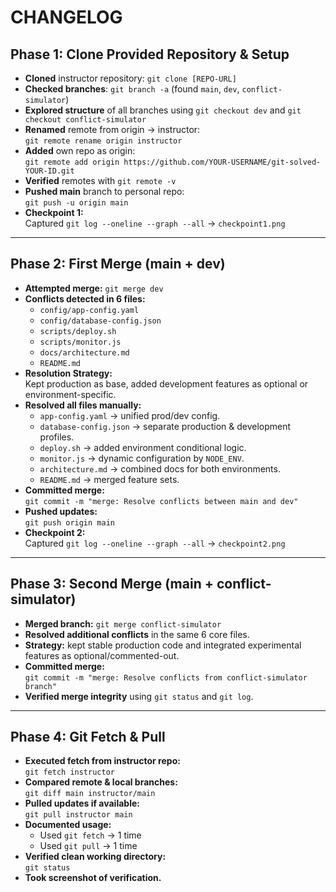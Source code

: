 # CHANGELOG

## Phase 1: Clone Provided Repository & Setup
- **Cloned** instructor repository: `git clone [REPO-URL]`
- **Checked branches**: `git branch -a` (found `main`, `dev`, `conflict-simulator`)
- **Explored structure** of all branches using `git checkout dev` and `git checkout conflict-simulator`
- **Renamed** remote from origin → instructor:  
  `git remote rename origin instructor`
- **Added** own repo as origin:  
  `git remote add origin https://github.com/YOUR-USERNAME/git-solved-YOUR-ID.git`
- **Verified** remotes with `git remote -v`
- **Pushed main** branch to personal repo:  
  `git push -u origin main`
- **Checkpoint 1:**  
  Captured `git log --oneline --graph --all` → `checkpoint1.png`

---

## Phase 2: First Merge (main + dev)
- **Attempted merge:** `git merge dev`
- **Conflicts detected in 6 files:**
  - `config/app-config.yaml`
  - `config/database-config.json`
  - `scripts/deploy.sh`
  - `scripts/monitor.js`
  - `docs/architecture.md`
  - `README.md`
- **Resolution Strategy:**  
  Kept production as base, added development features as optional or environment-specific.
- **Resolved all files manually:**
  - `app-config.yaml` → unified prod/dev config.
  - `database-config.json` → separate production & development profiles.
  - `deploy.sh` → added environment conditional logic.
  - `monitor.js` → dynamic configuration by `NODE_ENV`.
  - `architecture.md` → combined docs for both environments.
  - `README.md` → merged feature sets.
- **Committed merge:**  
  `git commit -m "merge: Resolve conflicts between main and dev"`
- **Pushed updates:**  
  `git push origin main`
- **Checkpoint 2:**  
  Captured `git log --oneline --graph --all` → `checkpoint2.png`

---

## Phase 3: Second Merge (main + conflict-simulator)
- **Merged branch:** `git merge conflict-simulator`
- **Resolved additional conflicts** in the same 6 core files.
- **Strategy:** kept stable production code and integrated experimental features as optional/commented-out.
- **Committed merge:**  
  `git commit -m "merge: Resolve conflicts from conflict-simulator branch"`
- **Verified merge integrity** using `git status` and `git log`.

---

## Phase 4: Git Fetch & Pull
- **Executed fetch from instructor repo:**  
  `git fetch instructor`
- **Compared remote & local branches:**  
  `git diff main instructor/main`
- **Pulled updates if available:**  
  `git pull instructor main`
- **Documented usage:**  
  - Used `git fetch` → 1 time  
  - Used `git pull` → 1 time
- **Verified clean working directory:**  
  `git status`
- **Took screenshot of verification.**


